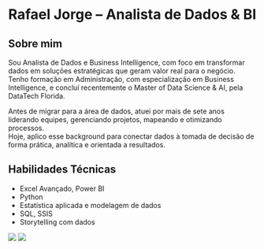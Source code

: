 # Rafael Jorge – Analista de Dados & BI

## Sobre mim
Sou Analista de Dados e Business Intelligence, com foco em transformar dados em soluções estratégicas que geram valor real para o negócio.  
Tenho formação em Administração, com especialização em Business Intelligence, e concluí recentemente o Master of Data Science & AI, pela DataTech Florida.

Antes de migrar para a área de dados, atuei por mais de sete anos liderando equipes, gerenciando projetos, mapeando e otimizando processos.  
Hoje, aplico esse background para conectar dados à tomada de decisão de forma prática, analítica e orientada a resultados.

## Habilidades Técnicas
- Excel Avançado, Power BI  
- Python 
- Estatística aplicada e modelagem de dados  
- SQL, SSIS    
- Storytelling com dados

<div style="display: inline-block"> 
  <a href="https://www.linkedin.com/in/rafaelljorge" target="_blank"><img src="https://img.shields.io/badge/-LinkedIn-%230077B5?style=for-the-badge&logo=linkedin&logoColor=white" target="_blank"></a>  
  <a href = "mailto:analisededadosrafaeljorge[at]gmail.com"><img src="https://img.shields.io/badge/Gmail-D14836?style=for-the-badge&logo=gmail&logoColor=white" target="_blank"></a>
</div>
